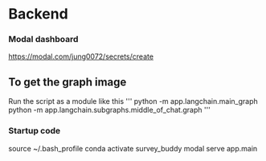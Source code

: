 # Backend

### Modal dashboard
https://modal.com/jung0072/secrets/create

## To get the graph image
Run the script as a module like this 
'''
python -m app.langchain.main_graph
python -m app.langchain.subgraphs.middle_of_chat.graph
''' 

### Startup code
source ~/.bash_profile 
conda activate survey_buddy
modal serve app.main

